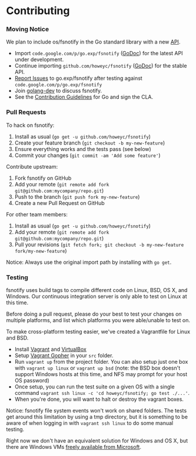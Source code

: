 # Contributing

### Moving Notice

We plan to include os/fsnotify in the Go standard library with a new [API](http://goo.gl/MrYxyA). 

* Import `code.google.com/p/go.exp/fsnotify` ([GoDoc](http://godoc.org/code.google.com/p/go.exp/fsnotify)) for the latest API under development.
* Continue importing `github.com/howeyc/fsnotify` ([GoDoc](http://godoc.org/github.com/howeyc/fsnotify)) for the stable API.
* [Report Issues](https://code.google.com/p/go/issues/list?q=fsnotify) to go.exp/fsnotify after testing against `code.google.com/p/go.exp/fsnotify`
* Join [golang-dev](https://groups.google.com/forum/#!forum/golang-dev) to discuss fsnotify.
* See the [Contribution Guidelines](http://golang.org/doc/contribute.html) for Go and sign the CLA.

### Pull Requests

To hack on fsnotify:

1. Install as usual (`go get -u github.com/howeyc/fsnotify`)
2. Create your feature branch (`git checkout -b my-new-feature`)
3. Ensure everything works and the tests pass (see below)
4. Commit your changes (`git commit -am 'Add some feature'`)

Contribute upstream:

1. Fork fsnotify on GitHub
2. Add your remote (`git remote add fork git@github.com:mycompany/repo.git`)
3. Push to the branch (`git push fork my-new-feature`)
4. Create a new Pull Request on GitHub

For other team members:

1. Install as usual (`go get -u github.com/howeyc/fsnotify`)
2. Add your remote (`git remote add fork git@github.com:mycompany/repo.git`)
3. Pull your revisions (`git fetch fork; git checkout -b my-new-feature fork/my-new-feature`)

Notice: Always use the original import path by installing with `go get`.

### Testing

fsnotify uses build tags to compile different code on Linux, BSD, OS X, and Windows. Our continuous integration server is only able to test on Linux at this time.

Before doing a pull request, please do your best to test your changes on multiple platforms, and list which platforms you were able/unable to test on.

To make cross-platform testing easier, we've created a Vagrantfile for Linux and BSD.

* Install [Vagrant](http://www.vagrantup.com/) and [VirtualBox](https://www.virtualbox.org/)
* Setup [Vagrant Gopher](https://github.com/gophertown/vagrant-gopher) in your `src` folder.
* Run `vagrant up` from the project folder. You can also setup just one box with `vagrant up linux` or `vagrant up bsd` (note: the BSD box doesn't support Windows hosts at this time, and NFS may prompt for your host OS password)
* Once setup, you can run the test suite on a given OS with a single command `vagrant ssh linux -c 'cd howeyc/fsnotify; go test ./...'`.
* When you're done, you will want to halt or destroy the vagrant boxes.

Notice: fsnotify file system events won't work on shared folders. The tests get around this limitation by using a tmp directory, but it is something to be aware of when logging in with `vagrant ssh linux` to do some manual testing.

Right now we don't have an equivalent solution for Windows and OS X, but there are Windows VMs [freely available from Microsoft](http://www.modern.ie/en-us/virtualization-tools#downloads).
